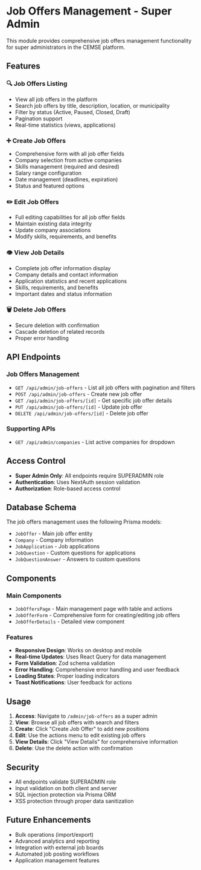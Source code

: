 # Job Offers Management - Super Admin

This module provides comprehensive job offers management functionality for super administrators in the CEMSE platform.

## Features

### 🔍 **Job Offers Listing**
- View all job offers in the platform
- Search job offers by title, description, location, or municipality
- Filter by status (Active, Paused, Closed, Draft)
- Pagination support
- Real-time statistics (views, applications)

### ➕ **Create Job Offers**
- Comprehensive form with all job offer fields
- Company selection from active companies
- Skills management (required and desired)
- Salary range configuration
- Date management (deadlines, expiration)
- Status and featured options

### ✏️ **Edit Job Offers**
- Full editing capabilities for all job offer fields
- Maintain existing data integrity
- Update company associations
- Modify skills, requirements, and benefits

### 👁️ **View Job Details**
- Complete job offer information display
- Company details and contact information
- Application statistics and recent applications
- Skills, requirements, and benefits
- Important dates and status information

### 🗑️ **Delete Job Offers**
- Secure deletion with confirmation
- Cascade deletion of related records
- Proper error handling

## API Endpoints

### Job Offers Management
- `GET /api/admin/job-offers` - List all job offers with pagination and filters
- `POST /api/admin/job-offers` - Create new job offer
- `GET /api/admin/job-offers/[id]` - Get specific job offer details
- `PUT /api/admin/job-offers/[id]` - Update job offer
- `DELETE /api/admin/job-offers/[id]` - Delete job offer

### Supporting APIs
- `GET /api/admin/companies` - List active companies for dropdown

## Access Control

- **Super Admin Only**: All endpoints require SUPERADMIN role
- **Authentication**: Uses NextAuth session validation
- **Authorization**: Role-based access control

## Database Schema

The job offers management uses the following Prisma models:

- `JobOffer` - Main job offer entity
- `Company` - Company information
- `JobApplication` - Job applications
- `JobQuestion` - Custom questions for applications
- `JobQuestionAnswer` - Answers to custom questions

## Components

### Main Components
- `JobOffersPage` - Main management page with table and actions
- `JobOfferForm` - Comprehensive form for creating/editing job offers
- `JobOfferDetails` - Detailed view component

### Features
- **Responsive Design**: Works on desktop and mobile
- **Real-time Updates**: Uses React Query for data management
- **Form Validation**: Zod schema validation
- **Error Handling**: Comprehensive error handling and user feedback
- **Loading States**: Proper loading indicators
- **Toast Notifications**: User feedback for actions

## Usage

1. **Access**: Navigate to `/admin/job-offers` as a super admin
2. **View**: Browse all job offers with search and filters
3. **Create**: Click "Create Job Offer" to add new positions
4. **Edit**: Use the actions menu to edit existing job offers
5. **View Details**: Click "View Details" for comprehensive information
6. **Delete**: Use the delete action with confirmation

## Security

- All endpoints validate SUPERADMIN role
- Input validation on both client and server
- SQL injection protection via Prisma ORM
- XSS protection through proper data sanitization

## Future Enhancements

- Bulk operations (import/export)
- Advanced analytics and reporting
- Integration with external job boards
- Automated job posting workflows
- Application management features
